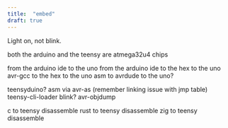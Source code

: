 ```yaml
---
title:  "embed"
draft: true
---
```


Light on, not blink.

both the arduino and the teensy are atmega32u4 chips

from the arduino ide to the uno
from the arduino ide to the hex to the uno
avr-gcc to the hex to the uno
asm to avrdude to the uno?

teensyduino?
asm via avr-as (remember linking issue with jmp table)
teensy-cli-loader
blink?
avr-objdump

c to teensy
disassemble
rust to teensy
disassemble
zig to teensy
disassemble
